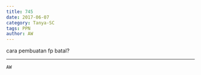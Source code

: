 ```yaml
---
title: 745
date: 2017-06-07
category: Tanya-SC
tags: PPN
author: AW
---
```


cara pembuatan fp batal?

---



`AW`
